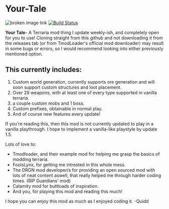 # Your-Tale
![broken image link](https://github.com/QUIDD60x/Your-Tale/blob/master/icon.png?raw=true)
[![Build Status](https://travis-ci.org/tModLoader/tModLoader.svg?branch=master)](https://quiddcorp.com/my-creations/your-tale) 

**Your Tale**- A Terraria mod thing I update weekly-ish, and completely open for you to use!
Cloning straight from this github and not downloading it from the releases tab (or from TmodLoader's official mod downloader) may result in some bugs or errors, so I would recommend looking into either previously mentioned option.

## This currently includes:
1. Custom world generation, currently supports ore generation and will soon support custom structures and loot placement.
2. Over 29 weapons, with at least one of every type supported in vanilla terraria.
3. a couple custom mobs and 1 boss.
4. Custom prefixes, obtainable in normal play.
5. And of course new features every update!

If you're reading this, then this mod is not currently updated to play in a vanilla playthrough. I hope to implement a vanilla-like playstyle by update 1.5.

Lots of love to:
* Tmodloader, and their example mod for helping me grasp the basics of modding terraria.
* FoolsLynx, for getting me intrested in this whole mess.
* The DRGN mod developer/s for providing an open sourced mod with lots of neat content aswell, that really helped me through harder coding times. (RIP Guardians' mod)
* Calamity mod for buttloads of inspiration.
* And you, for playing this mod and reading this much!

I hope you can enjoy this mod as much as I enjoyed coding it. -Quidd
